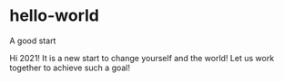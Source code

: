 # hello-world
A good start

Hi 2021!
It is a new start to change yourself and the world!
Let us work together to achieve such a goal!
